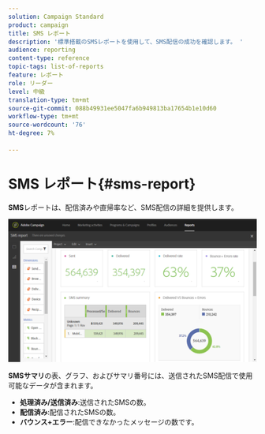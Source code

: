 ```yaml
---
solution: Campaign Standard
product: campaign
title: SMS レポート
description: '標準搭載のSMSレポートを使用して、SMS配信の成功を確認します。 '
audience: reporting
content-type: reference
topic-tags: list-of-reports
feature: レポート
role: リーダー
level: 中級
translation-type: tm+mt
source-git-commit: 088b49931ee5047fa6b949813ba17654b1e10d60
workflow-type: tm+mt
source-wordcount: '76'
ht-degree: 7%

---
```



# SMS レポート{#sms-report}

**SMS**&#x200B;レポートは、配信済みや直帰率など、SMS配信の詳細を提供します。

![](assets/dynamic_report_sms.png)

**SMSサマリ**&#x200B;の表、グラフ、およびサマリ番号には、送信されたSMS配信で使用可能なデータが含まれます。

* **処理済み/送信済み**:送信されたSMSの数。
* **配信済み**:配信されたSMSの数。
* **バウンス+エラー**:配信できなかったメッセージの数です。

